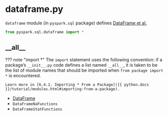 # dataframe.py

`dataframe` module (in `pyspark.sql` package) defines [DataFrame et al.](#__all__)

```py
from pyspark.sql.dataframe import *
```

## \_\_all__

??? note "import *"
    The `import` statement uses the following convention: if a package’s `__init__.py` code defines a list named `__all__`, it is taken to be the list of module names that should be imported when `from package import *` is encountered.

    Learn more in [6.4.1. Importing * From a Package]({{ python.docs }}/tutorial/modules.html#importing-from-a-package).

* [DataFrame](../../sql/DataFrame.md)
* `DataFrameNaFunctions`
* `DataFrameStatFunctions`
